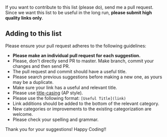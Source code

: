 If you want to contribute to this list (please do), send me a pull request. Since we want this list to be useful in the long run, **please submit high quality links only**.

## Adding to this list

Please ensure your pull request adheres to the following guidelines:

- **Please make an individual pull request for each suggestion.**
- Please, don't directly send PR to master. Make branch, commit your changes and then send PR.
- The pull request and commit should have a useful title.
- Please search previous suggestions before making a new one, as yours may be a duplicate.
- Make sure your link has a useful and relevant title.
- Please use [title-casing](http://titlecapitalization.com) (AP style). 
- Please use the following format: `[Useful Title](link)`
- Link additions should be added to the bottom of the relevant category.
- New categories or improvements to the existing categorization are welcome.
- Please check your spelling and grammar.

Thank you for your suggestions! Happy Coding!!
